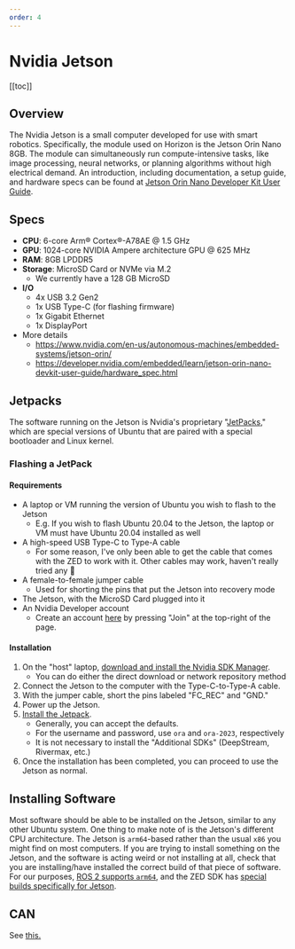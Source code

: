 ```yaml
---
order: 4
---
```

# Nvidia Jetson

[[toc]]

## Overview

The Nvidia Jetson is a small computer developed for use with smart robotics.
Specifically, the module used on Horizon is the Jetson Orin Nano 8GB.
The module can simultaneously run compute-intensive tasks, like image processing, neural networks, or planning algorithms without high electrical demand.
An introduction, including documentation, a setup guide, and hardware specs can be found at [Jetson Orin Nano Developer Kit User Guide](https://developer.nvidia.com/embedded/learn/jetson-orin-nano-devkit-user-guide/index.html#introduction).

## Specs

- **CPU**: 6-core Arm® Cortex®-A78AE @ 1.5 GHz
- **GPU**: 1024-core NVIDIA Ampere architecture GPU @ 625 MHz
- **RAM**: 8GB LPDDR5
- **Storage**: MicroSD Card or NVMe via M.2
    - We currently have a 128 GB MicroSD
- **I/O**
    - 4x USB 3.2 Gen2
    - 1x USB Type-C (for flashing firmware)
    - 1x Gigabit Ethernet
    - 1x DisplayPort
- More details
    - https://www.nvidia.com/en-us/autonomous-machines/embedded-systems/jetson-orin/
    - https://developer.nvidia.com/embedded/learn/jetson-orin-nano-devkit-user-guide/hardware_spec.html

## Jetpacks

The software running on the Jetson is Nvidia's proprietary "[JetPacks](https://developer.nvidia.com/embedded/jetpack)," which are special versions of Ubuntu that are paired with a special bootloader and Linux kernel.

### Flashing a JetPack

#### Requirements

- A laptop or VM running the version of Ubuntu you wish to flash to the Jetson
    - E.g. If you wish to flash Ubuntu 20.04 to the Jetson, the laptop or VM must have Ubuntu 20.04 installed as well
- A high-speed USB Type-C to Type-A cable
    - For some reason, I've only been able to get the cable that comes with the ZED to work with it. Other cables may work, haven't really tried any :shrug:
- A female-to-female jumper cable
    - Used for shorting the pins that put the Jetson into recovery mode
- The Jetson, with the MicroSD Card plugged into it
- An Nvidia Developer account
    - Create an account [here](https://developer.nvidia.com/) by pressing "Join" at the top-right of the page.

#### Installation

1. On the "host" laptop, [download and install the Nvidia SDK Manager](https://docs.nvidia.com/sdk-manager/download-run-sdkm/index.html).
    - You can do either the direct download or network repository method
2. Connect the Jetson to the computer with the Type-C-to-Type-A cable.
3. With the jumper cable, short the pins labeled "FC_REC" and "GND."
4. Power up the Jetson.
5. [Install the Jetpack](https://docs.nvidia.com/sdk-manager/install-with-sdkm-jetson/index.html).
    - Generally, you can accept the defaults. <!-- TODO Verify this -->
    - For the username and password, use `ora` and `ora-2023`, respectively
    - It is not necessary to install the "Additional SDKs" (DeepStream, Rivermax, etc.)
6. Once the installation has been completed, you can proceed to use the Jetson as normal.

## Installing Software

Most software should be able to be installed on the Jetson, similar to any other Ubuntu system.
One thing to make note of is the Jetson's different CPU architecture.
The Jetson is `arm64`-based rather than the usual `x86` you might find on most computers.
If you are trying to install something on the Jetson, and the software is acting weird or not installing at all, check that you are installing/have installed the correct build of that piece of software.
For our purposes, [ROS 2 supports `arm64`](https://www.ros.org/reps/rep-2000.html#humble-hawksbill-may-2022-may-2027), and the ZED SDK has [special builds specifically for Jetson](https://www.stereolabs.com/developers/release#nvidia-jetson-504616ef8d38).

## CAN

See [this.](https://docs.nvidia.com/jetson/archives/r36.2/DeveloperGuide/HR/ControllerAreaNetworkCan.html)